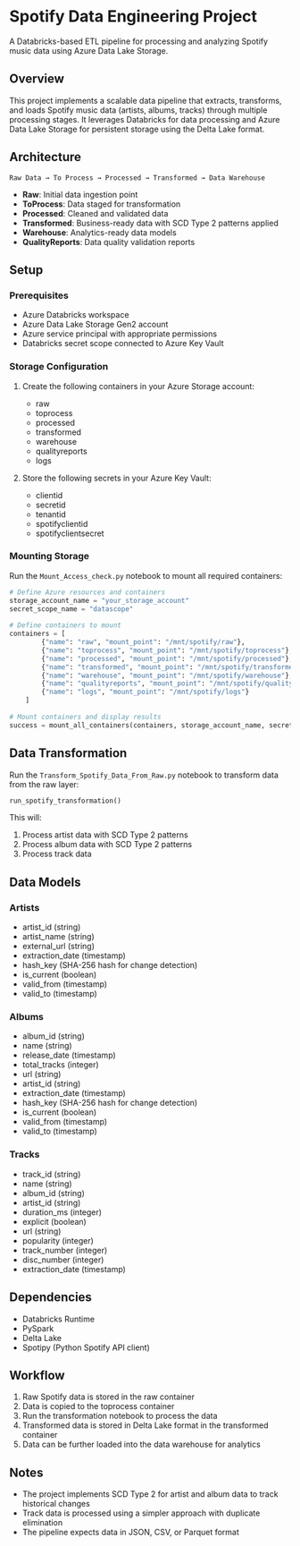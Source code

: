 # Spotify Data Engineering Project

A Databricks-based ETL pipeline for processing and analyzing Spotify music data using Azure Data Lake Storage.

## Overview

This project implements a scalable data pipeline that extracts, transforms, and loads Spotify music data (artists, albums, tracks) through multiple processing stages. It leverages Databricks for data processing and Azure Data Lake Storage for persistent storage using the Delta Lake format.

## Architecture

```
Raw Data → To Process → Processed → Transformed → Data Warehouse
```

- **Raw**: Initial data ingestion point
- **ToProcess**: Data staged for transformation
- **Processed**: Cleaned and validated data
- **Transformed**: Business-ready data with SCD Type 2 patterns applied
- **Warehouse**: Analytics-ready data models
- **QualityReports**: Data quality validation reports

## Setup

### Prerequisites

- Azure Databricks workspace
- Azure Data Lake Storage Gen2 account
- Azure service principal with appropriate permissions
- Databricks secret scope connected to Azure Key Vault

### Storage Configuration

1. Create the following containers in your Azure Storage account:
   - raw
   - toprocess
   - processed
   - transformed
   - warehouse
   - qualityreports
   - logs

2. Store the following secrets in your Azure Key Vault:
   - clientid
   - secretid
   - tenantid
   - spotifyclientid
   - spotifyclientsecret

### Mounting Storage

Run the `Mount_Access_check.py` notebook to mount all required containers:

```python
# Define Azure resources and containers
storage_account_name = "your_storage_account"
secret_scope_name = "datascope"
    
# Define containers to mount
containers = [
        {"name": "raw", "mount_point": "/mnt/spotify/raw"},
        {"name": "toprocess", "mount_point": "/mnt/spotify/toprocess"},
        {"name": "processed", "mount_point": "/mnt/spotify/processed"},
        {"name": "transformed", "mount_point": "/mnt/spotify/transformed"},
        {"name": "warehouse", "mount_point": "/mnt/spotify/warehouse"},
        {"name": "qualityreports", "mount_point": "/mnt/spotify/qualityreports"},
        {"name": "logs", "mount_point": "/mnt/spotify/logs"}
    ]
    
# Mount containers and display results
success = mount_all_containers(containers, storage_account_name, secret_scope_name)
```

## Data Transformation

Run the `Transform_Spotify_Data_From_Raw.py` notebook to transform data from the raw layer:

```python
run_spotify_transformation()
```

This will:
1. Process artist data with SCD Type 2 patterns
2. Process album data with SCD Type 2 patterns
3. Process track data

## Data Models

### Artists
- artist_id (string)
- artist_name (string)
- external_url (string)
- extraction_date (timestamp)
- hash_key (SHA-256 hash for change detection)
- is_current (boolean)
- valid_from (timestamp)
- valid_to (timestamp)

### Albums
- album_id (string)
- name (string)
- release_date (timestamp)
- total_tracks (integer)
- url (string)
- artist_id (string)
- extraction_date (timestamp)
- hash_key (SHA-256 hash for change detection)
- is_current (boolean)
- valid_from (timestamp)
- valid_to (timestamp)

### Tracks
- track_id (string)
- name (string)
- album_id (string)
- artist_id (string)
- duration_ms (integer)
- explicit (boolean)
- url (string)
- popularity (integer)
- track_number (integer)
- disc_number (integer)
- extraction_date (timestamp)

## Dependencies

- Databricks Runtime
- PySpark
- Delta Lake
- Spotipy (Python Spotify API client)

## Workflow

1. Raw Spotify data is stored in the raw container
2. Data is copied to the toprocess container
3. Run the transformation notebook to process the data
4. Transformed data is stored in Delta Lake format in the transformed container
5. Data can be further loaded into the data warehouse for analytics

## Notes

- The project implements SCD Type 2 for artist and album data to track historical changes
- Track data is processed using a simpler approach with duplicate elimination
- The pipeline expects data in JSON, CSV, or Parquet format 